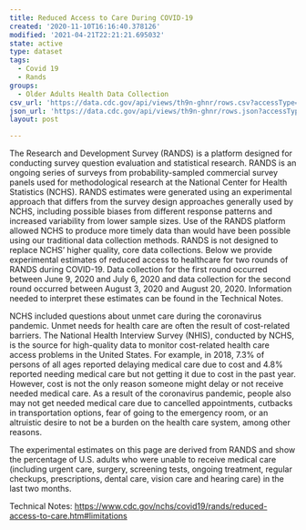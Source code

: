 ```yaml
---
title: Reduced Access to Care During COVID-19
created: '2020-11-10T16:16:40.378126'
modified: '2021-04-21T22:21:21.695032'
state: active
type: dataset
tags:
  - Covid 19
  - Rands
groups:
  - Older Adults Health Data Collection
csv_url: 'https://data.cdc.gov/api/views/th9n-ghnr/rows.csv?accessType=DOWNLOAD'
json_url: 'https://data.cdc.gov/api/views/th9n-ghnr/rows.json?accessType=DOWNLOAD'
layout: post

---
```

The Research and Development Survey (RANDS) is a platform designed for conducting survey question evaluation and statistical research. RANDS is an ongoing series of surveys from probability-sampled commercial survey panels used for methodological research at the National Center for Health Statistics (NCHS). RANDS estimates were generated using an experimental approach that differs from the survey design approaches generally used by NCHS, including possible biases from different response patterns and increased variability from lower sample sizes. Use of the RANDS platform allowed NCHS to produce more timely data than would have been possible using our traditional data collection methods. RANDS is not designed to replace NCHS’ higher quality, core data collections. Below we provide experimental estimates of reduced access to healthcare for two rounds of RANDS during COVID-19. Data collection for the first round occurred between June 9, 2020 and July 6, 2020 and data collection for the second round occurred between August 3, 2020 and August 20, 2020. Information needed to interpret these estimates can be found in the Technical Notes.

NCHS included questions about unmet care during the coronavirus pandemic. Unmet needs for health care are often the result of cost-related barriers. The National Health Interview Survey (NHIS), conducted by NCHS, is the source for high-quality data to monitor cost-related health care access problems in the United States. For example, in 2018, 7.3% of persons of all ages reported delaying medical care due to cost and 4.8% reported needing medical care but not getting it due to cost in the past year. However, cost is not the only reason someone might delay or not receive needed medical care. As a result of the coronavirus pandemic, people also may not get needed medical care due to cancelled appointments, cutbacks in transportation options, fear of going to the emergency room, or an altruistic desire to not be a burden on the health care system, among other reasons.

The experimental estimates on this page are derived from RANDS and show the percentage of U.S. adults who were unable to receive medical care (including urgent care, surgery, screening tests, ongoing treatment, regular checkups, prescriptions, dental care, vision care and hearing care) in the last two months.

Technical Notes: https://www.cdc.gov/nchs/covid19/rands/reduced-access-to-care.htm#limitations
